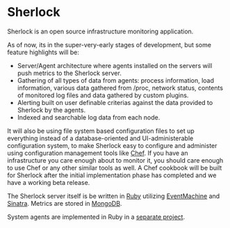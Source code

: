 # Sherlock

Sherlock is an open source infrastructure monitoring application.

As of now, its in the super-very-early stages of development, but some
feature highlights will be:

* Server/Agent architecture where agents installed on the servers will push
  metrics to the Sherlock server.
* Gathering of all types of data from agents: process information, load
  information, various data gathered from /proc, network status, contents of
  monitored log files and data gathered by custom plugins.
* Alerting built on user definable criterias against the data provided to
  Sherlock by the agents.
* Indexed and searchable log data from each node.

It will also be using file system based configuration files to set up
everything instead of a database-oriented and UI-administerable configuration
system, to make Sherlock easy to configure and administer using configuration
management tools like [Chef](http://www.opscode.com/). If you have an
infrastructure you care enough about to monitor it, you should care enough to
use Chef or any other similar tools as well. A Chef cookbook will be built for
Sherlock after the initial implementation phase has completed and we have a
working beta release.

The Sherlock server itself is be written in
[Ruby](http://www.ruby-lang.org/en/) utilizing
[EventMachine](http://rubyeventmachine.com/) and
[Sinatra](http://www.sinatrarb.com/).  Metrics are stored in
[MongoDB](http://www.mongodb.org/).

System agents are implemented in Ruby in a [separate
project](http://github.com/tanordheim/watson).
